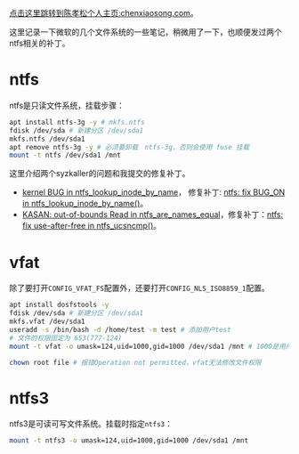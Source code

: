 [点击这里跳转到陈孝松个人主页:chenxiaosong.com](http://chenxiaosong.com/)。

这里记录一下微软的几个文件系统的一些笔记，稍微用了一下，也顺便发过两个ntfs相关的补丁。

# ntfs

ntfs是只读文件系统，挂载步骤：
```sh
apt install ntfs-3g -y # mkfs.ntfs
fdisk /dev/sda # 新建分区 /dev/sda1
mkfs.ntfs /dev/sda1
apt remove ntfs-3g -y # 必须要卸载　ntfs-3g，否则会使用 fuse 挂载
mount -t ntfs /dev/sda1 /mnt
```

这里介绍两个syzkaller的问题和我提交的修复补丁。

- [kernel BUG in ntfs_lookup_inode_by_name](https://syzkaller.appspot.com/bug?id=c0e6183d33a904a5b7e3d5dedf877c5139b11a53)， 修复补丁: [ntfs: fix BUG_ON in ntfs_lookup_inode_by_name()](https://lore.kernel.org/all/20220809064730.2316892-1-chenxiaosong2@huawei.com/)。
- [KASAN: out-of-bounds Read in ntfs_are_names_equal](https://syzkaller.appspot.com/bug?id=80913ff3e4962a46fcce7ffd4125fdd1b8e11171)，修复补丁：[ntfs: fix use-after-free in ntfs_ucsncmp()](https://lore.kernel.org/all/20220709064511.3304299-1-chenxiaosong2@huawei.com/)。

# vfat

除了要打开`CONFIG_VFAT_FS`配置外，还要打开`CONFIG_NLS_ISO8859_1`配置。

```sh
apt install dosfstools -y
fdisk /dev/sda # 新建分区 /dev/sda1
mkfs.vfat /dev/sda1
useradd -s /bin/bash -d /home/test -m test # 添加用户test
# 文件的权限固定为 653(777-124)
mount -t vfat -o umask=124,uid=1000,gid=1000 /dev/sda1 /mnt # 1000是用户test的uid

chown root file # 报错Operation not permitted，vfat无法修改文件权限
```

# ntfs3

ntfs3是可读可写文件系统。挂载时指定`ntfs3`：
```sh
mount -t ntfs3 -o umask=124,uid=1000,gid=1000 /dev/sda1 /mnt
```
